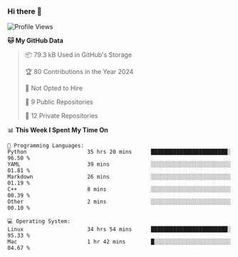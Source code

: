 ### Hi there 👋

<!--
**huayuan4396/huayuan4396** is a ✨ _special_ ✨ repository because its `README.md` (this file) appears on your GitHub profile.

Here are some ideas to get you started:

- 🔭 I’m currently working on ...
- 🌱 I’m currently learning ...
- 👯 I’m looking to collaborate on ...
- 🤔 I’m looking for help with ...
- 💬 Ask me about ...
- 📫 How to reach me: ...
- 😄 Pronouns: ...
- ⚡ Fun fact: ...
-->

<!--START_SECTION:waka-->
![Profile Views](http://img.shields.io/badge/Profile%20Views-2-blue)

**🐱 My GitHub Data** 

> 📦 79.3 kB Used in GitHub's Storage 
 > 
> 🏆 80 Contributions in the Year 2024
 > 
> 🚫 Not Opted to Hire
 > 
> 📜 9 Public Repositories 
 > 
> 🔑 12 Private Repositories 
 > 
📊 **This Week I Spent My Time On** 

```text
💬 Programming Languages: 
Python                   35 hrs 20 mins      ████████████████████████░   96.50 % 
YAML                     39 mins             ░░░░░░░░░░░░░░░░░░░░░░░░░   01.81 % 
Markdown                 26 mins             ░░░░░░░░░░░░░░░░░░░░░░░░░   01.19 % 
C++                      8 mins              ░░░░░░░░░░░░░░░░░░░░░░░░░   00.39 % 
Other                    2 mins              ░░░░░░░░░░░░░░░░░░░░░░░░░   00.10 % 

💻 Operating System: 
Linux                    34 hrs 54 mins      ████████████████████████░   95.33 % 
Mac                      1 hr 42 mins        █░░░░░░░░░░░░░░░░░░░░░░░░   04.67 % 
```


<!--END_SECTION:waka-->
